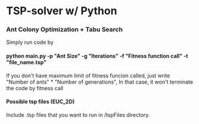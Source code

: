 # TSP-solver w/ Python 

### Ant Colony Optimization + Tabu Search


Simply run code by
#### python main.py -p "Ant Size" -g "Iterations" -f "Fitness function call" -t "file_name.tsp"

If you don't have maximum limit of fitness funcion called, just write "Number of ants" * "Number of generations",
In that case, it won't terminate the code by fitness call

#### Possible tsp files (EUC_2D)
Include .tsp files that you want to run in /tspFiles directory.



